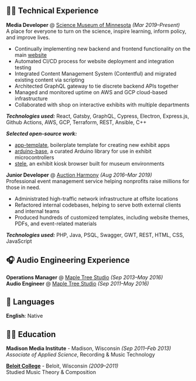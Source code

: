 ## 👨‍💻 Technical Experience

**Media Developer** @ [Science Museum of Minnesota](https://smm.org/) _(Mar 2019–Present)_ <br>
A place for everyone to turn on the science, inspire learning, inform policy, and improve lives.
  - Continually implementing new backend and frontend functionality on the main [website](https://smm.org/)
  - Automated CI/CD process for website deployment and integration testing
  - Integrated Content Management System (Contentful) and migrated existing content via scripting
  - Architected GraphQL gateway to tie discrete backend APIs together
  - Managed and monitored uptime on AWS and GCP cloud-based infrastructure
  - Collaborated with shop on interactive exhibits with multiple departments
  
**_Technologies used:_** React, Gatsby, GraphQL, Cypress, Electron, Express.js, Github Actions, AWS, GCP, Terraform, REST, Ansible, C++

**_Selected open-source work:_**
  - [app-template](https://github.com/scimusmn/app-template), boilerplate template for creating new exhibit apps
  - [arduino-base](https://github.com/scimusmn/arduino-base), a curated Arduino library for use in exhibit microcontrollers
  - [stele](https://github.com/scimusmn/stele), an exhibit kiosk browser built for museum environments

**Junior Developer** @ [Auction Harmony](https://www.auctionharmony.com/) _(Aug 2016–Mar 2019)_ <br>
Professional event management service helping nonprofits raise millions for those in need.<br>
  - Administrated high-traffic network infrastructure at offsite locations
  - Refactored internal codebases, helping to serve both external clients and internal teams
  - Produced hundreds of customized templates, including website themes, PDFs, and event-related materials
  
**_Technologies used:_** PHP, Java, PSQL, Swagger, GWT, REST, HTML, CSS, JavaScript

## 🎧 Audio Engineering Experience

**Operations Manager** @ [Maple Tree Studio](https://www.beloit.edu/celeb/recording-studio/) _(Sep 2013–May 2016)_ <br>
**Audio Engineer** @ [Maple Tree Studio](https://www.beloit.edu/celeb/recording-studio/) _(Sep 2011–May 2016)_ <br>

## 💬 Languages

**English**: Native

## 🧑‍🎓 Education

**Madison Media Institute** - Madison, Wisconsin _(Sep 2011–Feb 2013)_ <br>
_Associate of Applied Science_, Recording & Music Technology<br>

**[Beloit College](https://www.beloit.edu/)** - Beloit, Wisconsin _(2009–2011)_ <br>
Studied Music Theory & Composition<br>
